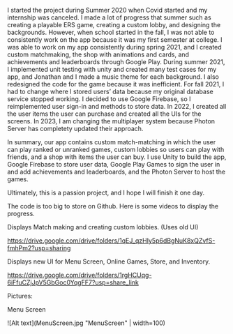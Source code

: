 I started the project during Summer 2020 when Covid started and my internship was canceled. I made a lot of progress that summer such as creating a playable ERS game, creating a custom lobby, and designing the backgrounds. However, when school started in the fall, I was not able to consistently work on the app because it was my first semester at college. I was able to work on my app consistently during spring 2021, and I created custom matchmaking, the shop with animations and cards, and achievements and leaderboards through Google Play. During summer 2021, I implemented unit testing with unity and created many test cases for my app, and Jonathan and I made a music theme for each background. I also redesigned the code for the game because it was inefficient. For fall 2021, I had to change where I stored users’ data because my original database service stopped working. I decided to use Google Firebase, so I reimplemented user sign-in and methods to store data. In 2022, I created all the user items the user can purchase and created all the UIs for the screens. In 2023, I am changing the multiplayer system because Photon Server has completety updated their approach. 

In summary, our app contains custom match-matching in which the user can play ranked or unranked games, custom lobbies so users can play with friends, and a shop with items the user can buy. I use Unity to build the app, Google Firebase to store user data, Google Play Games to sign the user in and add achievements and leaderboards, and the Photon Server to host the games. 

Ultimately, this is a passion project, and I hope I will finish it one day.

The code is too big to store on Github. Here is some videos to display the progress.

Displays Match making and creating custom lobbies. (Uses old UI)

https://drive.google.com/drive/folders/1qEJ_qzHIy5p6dBgNuK8xQZvfS-fmhPm2?usp=sharing

Displays new UI for Menu Screen, Online Games, Store, and Inventory.

https://drive.google.com/drive/folders/1rgHCUqg-6iFfuCZjJpV5GbGoc0YqgFF7?usp=share_link

Pictures:

Menu Screen

![Alt text](MenuScreen.jpg "MenuScreen" | width=100)
